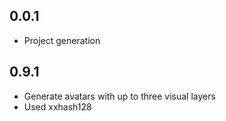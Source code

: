 ## 0.0.1

* Project generation

## 0.9.1

* Generate avatars with up to three visual layers
* Used xxhash128
